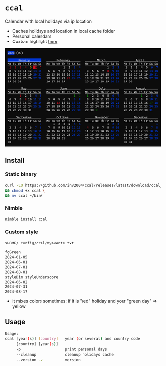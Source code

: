 # ```ccal```

Calendar with local holidays via ip location

* Caches holidays and location in local cache folder
* Personal calendars
* Custom highlight [here](#custom-style)

![image](.github/images/ccal.png)

## Install

### Static binary
```bash
curl -LO https://github.com/inv2004/ccal/releases/latest/download/ccal_linux \   # or _macos
&& chmod +x ccal \
&& mv ccal ~/bin/
```

### Nimble
```bash
nimble install ccal
```

### Custom style
`$HOME/.config/ccal/myevents.txt`
```
fgGreen
2024-01-05
2024-06-01
2024-07-01
2024-08-01
styleDim styleUnderscore
2024-06-02
2024-07-31
2024-08-17
```

* it mixes colors sometimes: if it is "red" holiday and your "green day" => yellow

## Usage
```bash
Usage:
ccal [year(s)] [country]   year (or several) and country code
     [country] [year(s)]
     -p                    print personal days
     --cleanup             cleanup holidays cache
     --version -v          version
```

